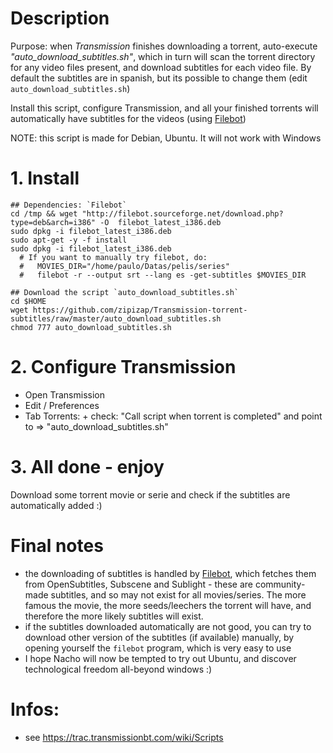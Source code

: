 # Description
Purpose: when *Transmission* finishes downloading a torrent, auto-execute *"auto_download_subtitles.sh"*, which in turn will scan the torrent directory for any video files present, and download subtitles for each video file. 
By default the subtitles are in spanish, but its possible to change them (edit `auto_download_subtitles.sh`)  

Install this script, configure Transmission, and all your finished torrents will automatically have subtitles for the videos (using [Filebot](http://filebot.sourceforge.net/))  

NOTE: this script is made for Debian, Ubuntu. It will not work with Windows

# 1. Install 
```
## Dependencies: `Filebot`
cd /tmp && wget "http://filebot.sourceforge.net/download.php?type=deb&arch=i386" -O  filebot_latest_i386.deb
sudo dpkg -i filebot_latest_i386.deb
sudo apt-get -y -f install 
sudo dpkg -i filebot_latest_i386.deb
  # If you want to manually try filebot, do:
  #   MOVIES_DIR="/home/paulo/Datas/pelis/series"
  #   filebot -r --output srt --lang es -get-subtitles $MOVIES_DIR

## Download the script `auto_download_subtitles.sh` 
cd $HOME
wget https://github.com/zipizap/Transmission-torrent-subtitles/raw/master/auto_download_subtitles.sh 
chmod 777 auto_download_subtitles.sh
```

# 2. Configure Transmission
   - Open Transmission 
   - Edit / Preferences
   - Tab Torrents:
    + check: "Call script when torrent is completed" and point to => "auto_download_subtitles.sh"


# 3. All done - enjoy
  Download some torrent movie or serie and check if the subtitles are automatically added :)

# Final notes
  + the downloading of subtitles is handled by [Filebot](http://filebot.sourceforge.net/), which fetches them from OpenSubtitles, Subscene and Sublight - these are community-made subtitles, and so may not exist for all movies/series. The more famous the movie, the more seeds/leechers the torrent will have, and therefore the more likely subtitles will exist.
  + if the subtitles downloaded automatically are not good, you can try to download other version of the subtitles (if available) manually, by opening yourself the `filebot` program, which is very easy to use
  + I hope Nacho will now be tempted to try out Ubuntu, and discover technological freedom all-beyond windows :)

# Infos:
  - see https://trac.transmissionbt.com/wiki/Scripts


